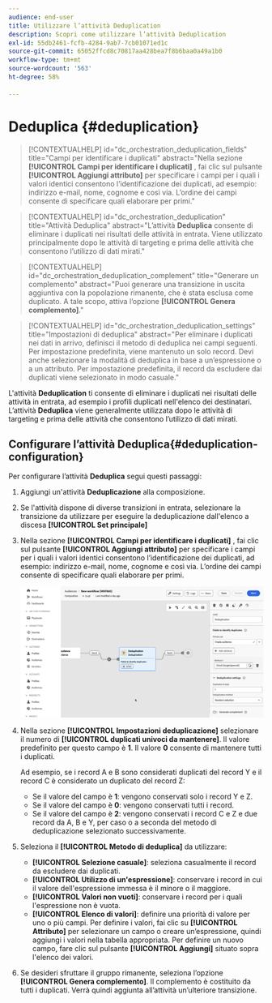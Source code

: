 ```yaml
---
audience: end-user
title: Utilizzare l’attività Deduplication
description: Scopri come utilizzare l’attività Deduplication
exl-id: 55db2461-fcfb-4284-9ab7-7cb01071ed1c
source-git-commit: 65052ffcd8c70817aa428bea7f8b6baa0a49a1b0
workflow-type: tm+mt
source-wordcount: '563'
ht-degree: 58%

---
```


# Deduplica {#deduplication}

>[!CONTEXTUALHELP]
>id="dc_orchestration_deduplication_fields"
>title="Campi per identificare i duplicati"
>abstract="Nella sezione **[!UICONTROL Campi per identificare i duplicati]** , fai clic sul pulsante **[!UICONTROL Aggiungi attributo]** per specificare i campi per i quali i valori identici consentono l’identificazione dei duplicati, ad esempio: indirizzo e-mail, nome, cognome e così via. L’ordine dei campi consente di specificare quali elaborare per primi."

>[!CONTEXTUALHELP]
>id="dc_orchestration_deduplication"
>title="Attività Deduplica"
>abstract="L’attività **Deduplica** consente di eliminare i duplicati nei risultati delle attività in entrata. Viene utilizzato principalmente dopo le attività di targeting e prima delle attività che consentono l’utilizzo di dati mirati."

>[!CONTEXTUALHELP]
>id="dc_orchestration_deduplication_complement"
>title="Generare un complemento"
>abstract="Puoi generare una transizione in uscita aggiuntiva con la popolazione rimanente, che è stata esclusa come duplicato. A tale scopo, attiva l’opzione **[!UICONTROL Genera complemento]**."

>[!CONTEXTUALHELP]
>id="dc_orchestration_deduplication_settings"
>title="Impostazioni di deduplica"
>abstract="Per eliminare i duplicati nei dati in arrivo, definisci il metodo di deduplica nei campi seguenti. Per impostazione predefinita, viene mantenuto un solo record. Devi anche selezionare la modalità di deduplica in base a un’espressione o a un attributo. Per impostazione predefinita, il record da escludere dai duplicati viene selezionato in modo casuale."

L&#39;attività **Deduplication** ti consente di eliminare i duplicati nei risultati delle attività in entrata, ad esempio i profili duplicati nell&#39;elenco dei destinatari. L’attività **Deduplica** viene generalmente utilizzata dopo le attività di targeting e prima delle attività che consentono l’utilizzo di dati mirati.

## Configurare l’attività Deduplica{#deduplication-configuration}

Per configurare l’attività **Deduplica** segui questi passaggi:

1. Aggiungi un&#39;attività **Deduplicazione** alla composizione.

1. Se l&#39;attività dispone di diverse transizioni in entrata, selezionare la transizione da utilizzare per eseguire la deduplicazione dall&#39;elenco a discesa **[!UICONTROL Set principale]**

1. Nella sezione **[!UICONTROL Campi per identificare i duplicati]** , fai clic sul pulsante **[!UICONTROL Aggiungi attributo]** per specificare i campi per i quali i valori identici consentono l’identificazione dei duplicati, ad esempio: indirizzo e-mail, nome, cognome e così via. L’ordine dei campi consente di specificare quali elaborare per primi.

   ![](../assets/deduplication.png)

1. Nella sezione **[!UICONTROL Impostazioni deduplicazione]** selezionare il numero di **[!UICONTROL duplicati univoci da mantenere]**. Il valore predefinito per questo campo è **1**. Il valore **0** consente di mantenere tutti i duplicati.

   Ad esempio, se i record A e B sono considerati duplicati del record Y e il record C è considerato un duplicato del record Z:

   * Se il valore del campo è **1**: vengono conservati solo i record Y e Z.
   * Se il valore del campo è **0**: vengono conservati tutti i record.
   * Se il valore del campo è **2**: vengono conservati i record C e Z e due record da A, B e Y, per caso o a seconda del metodo di deduplicazione selezionato successivamente.

1. Seleziona il **[!UICONTROL Metodo di deduplica]** da utilizzare:

   * **[!UICONTROL Selezione casuale]**: seleziona casualmente il record da escludere dai duplicati.
   * **[!UICONTROL Utilizzo di un&#39;espressione]**: conservare i record in cui il valore dell&#39;espressione immessa è il minore o il maggiore.
   * **[!UICONTROL Valori non vuoti]**: conservare i record per i quali l&#39;espressione non è vuota.
   * **[!UICONTROL Elenco di valori]**: definire una priorità di valore per uno o più campi. Per definire i valori, fai clic su **[!UICONTROL Attributo]** per selezionare un campo o creare un’espressione, quindi aggiungi i valori nella tabella appropriata. Per definire un nuovo campo, fare clic sul pulsante **[!UICONTROL Aggiungi]** situato sopra l&#39;elenco dei valori.

1. Se desideri sfruttare il gruppo rimanente, seleziona l’opzione **[!UICONTROL Genera complemento]**. Il complemento è costituito da tutti i duplicati. Verrà quindi aggiunta all’attività un’ulteriore transizione.

<!--
## Example{#deduplication-example}

In the following example, use a deduplication activity to exclude duplicates from the target before sending a delivery. The identified duplicated profiles are added to a dedicated audience that can be reused if necessary. Choose the **Email** address to identify the duplicates. Keep 1 entry and select the **Random** deduplication method.

![](../assets/workflow-deduplication-example.png)
-->
